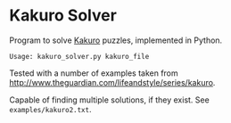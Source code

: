 Kakuro Solver
=============

Program to solve [Kakuro](http://en.wikipedia.org/wiki/Kakuro) puzzles, implemented in Python.

`Usage: kakuro_solver.py kakuro_file`

Tested with a number of examples taken from http://www.theguardian.com/lifeandstyle/series/kakuro.

Capable of finding multiple solutions, if they exist. See `examples/kakuro2.txt`.
